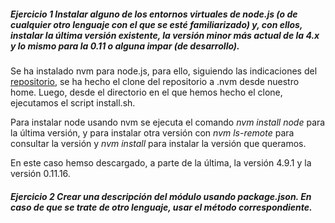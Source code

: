 ##### Ejercicio 1 Instalar alguno de los entornos virtuales de node.js (o de cualquier otro lenguaje con el que se esté familiarizado) y, con ellos, instalar la última versión existente, la versión minor más actual de la 4.x y lo mismo para la 0.11 o alguna impar (de desarrollo).

Se ha instalado nvm para node.js, para ello, siguiendo las indicaciones del [repositorio](https://github.com/nvm-sh/nvm#installing-and-updating), se ha hecho el clone del repositorio a .nvm desde nuestro home. Luego, desde el directorio en el que hemos hecho el clone, ejecutamos el script install.sh.

Para instalar node usando nvm se ejecuta el comando *nvm install node* para la última versión, y para instalar otra versión con *nvm ls-remote* para consultar la versión y *nvm install <version>* para instalar la versión que queramos.

En este caso hemso descargado, a parte de la última, la versión 4.9.1 y la versión 0.11.16.

##### Ejercicio 2 Crear una descripción del módulo usando package.json. En caso de que se trate de otro lenguaje, usar el método correspondiente.